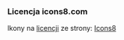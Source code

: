 ### Licencja icons8.com

Ikony na <a target="_blank" href="https://icons8.com/license">licencji</a> ze strony: <a target="_blank" href="https://icons8.com">Icons8</a>

